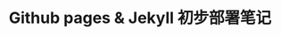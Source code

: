 ---
# layout: post  # Github pages 默认配置post，无需指定
title: "Github pages & Jekyll 初步部署笔记"
categories: [技术,网站]
pin: true
---